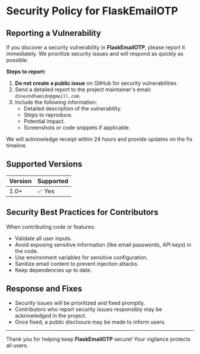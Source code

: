 # Security Policy for FlaskEmailOTP

## Reporting a Vulnerability

If you discover a security vulnerability in **FlaskEmailOTP**, please report it immediately. We prioritize security issues and will respond as quickly as possible.

**Steps to report:**
1. **Do not create a public issue** on GitHub for security vulnerabilities.
2. Send a detailed report to the project maintainer's email: `dineshdhamidn@gmaill.com`.
3. Include the following information:
   - Detailed description of the vulnerability.
   - Steps to reproduce.
   - Potential impact.
   - Screenshots or code snippets if applicable.

We will acknowledge receipt within 24 hours and provide updates on the fix timeline.

## Supported Versions

| Version | Supported          |
|---------|------------------|
| 1.0+    | ✅ Yes            |

## Security Best Practices for Contributors

When contributing code or features:

- Validate all user inputs.
- Avoid exposing sensitive information (like email passwords, API keys) in the code.
- Use environment variables for sensitive configuration.
- Sanitize email content to prevent injection attacks.
- Keep dependencies up to date.

## Response and Fixes

- Security issues will be prioritized and fixed promptly.
- Contributors who report security issues responsibly may be acknowledged in the project.
- Once fixed, a public disclosure may be made to inform users.

---

Thank you for helping keep **FlaskEmailOTP** secure! Your vigilance protects all users.
